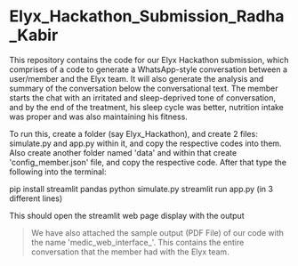 # Elyx_Hackathon_Submission_Radha_Kabir
This repository contains the code for our Elyx Hackathon submission, which comprises of a code to generate a WhatsApp-style conversation between a user/member and the Elyx team. It will also generate the analysis and summary of the conversation below the conversational text. The member starts the chat with an irritated and sleep-deprived tone of conversation, and by the end of the treatment, his sleep cycle was better, nutrition intake was proper and was also maintaining his fitness.

To run this, create a folder (say Elyx_Hackathon), and create 2 files: simulate.py and app.py within it, and copy the respective codes into them. Also create another folder named 'data' and within that create 'config_member.json' file, and copy the respective code. After that type the following into the terminal:

pip install streamlit pandas
python simulate.py
streamlit run app.py (in 3 different lines)

This should open the streamlit web page display with the output
> We have also attached the sample output (PDF File) of our code with the name 'medic_web_interface_'. This contains the entire conversation that the member had with the Elyx team.
